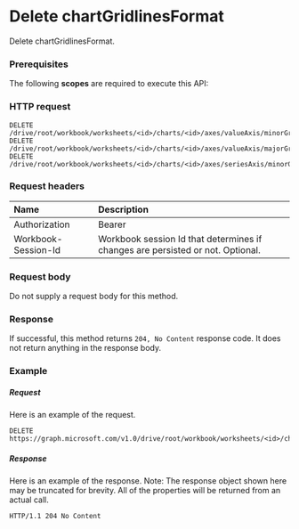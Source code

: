# Delete chartGridlinesFormat

Delete chartGridlinesFormat.
### Prerequisites
The following **scopes** are required to execute this API: 
### HTTP request
<!-- { "blockType": "ignored" } -->
```http
DELETE /drive/root/workbook/worksheets/<id>/charts/<id>/axes/valueAxis/minorGridlines/format
DELETE /drive/root/workbook/worksheets/<id>/charts/<id>/axes/valueAxis/majorGridlines/format
DELETE /drive/root/workbook/worksheets/<id>/charts/<id>/axes/seriesAxis/minorGridlines/format

```
### Request headers
| Name       | Description|
|:---------------|:----------|
| Authorization  | Bearer <code>|
| Workbook-Session-Id  | Workbook session Id that determines if changes are persisted or not. Optional.|

### Request body
Do not supply a request body for this method.


### Response
If successful, this method returns `204, No Content` response code. It does not return anything in the response body.

### Example
##### Request
Here is an example of the request.
<!-- {
  "blockType": "request",
  "name": "delete_chartgridlinesformat"
}-->
```http
DELETE https://graph.microsoft.com/v1.0/drive/root/workbook/worksheets/<id>/charts/<id>/axes/valueAxis/minorGridlines/format
```
##### Response
Here is an example of the response. Note: The response object shown here may be truncated for brevity. All of the properties will be returned from an actual call.
<!-- {
  "blockType": "response",
  "truncated": true
} -->
```http
HTTP/1.1 204 No Content
```

<!-- uuid: 8fcb5dbc-d5aa-4681-8e31-b001d5168d79
2015-10-25 14:57:30 UTC -->
<!-- {
  "type": "#page.annotation",
  "description": "Delete chartGridlinesFormat",
  "keywords": "",
  "section": "documentation",
  "tocPath": ""
}-->